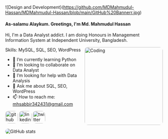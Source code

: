 ![Design and Development}(https://github.com/MDMahmudul-Hassan/MDMahmudul-Hassan/blob/main/GitHub%20Bannerr.jpg)

#### As-salamu Alaykum. Greetings, I'm Md. Mahmudul Hassan

Hi, I'm a Data Analyst addict. I am doing Honours in Management Information System at Independent University, Bangladesh.

<title>circle gif</title>
<style>
img{border-radius:10px;}
</style>
<body> <img align="right" alt="Coding" width="250" border-radius: 10pxsrc="https://github.com/MDMahmudul-Hassan/MDMahmudul-Hassan/blob/main/Data%20Analyst.gif"> </body>

Skills: MySQL, SQL, SEO, WordPress

- 🌱 I’m currently learning Python 
- 👯 I’m looking to collaborate on Data Analyst 
- 🤔 I’m looking for help with Data Analysis 
- 💬 Ask me about SQL, SEO, WordPress 
- 📫 How to reach me: mhsabbir342431@gmail.com 


[<img src='https://cdn.jsdelivr.net/npm/simple-icons@3.0.1/icons/github.svg' alt='github' height='40'>](https://github.com/mhsabbir57)  [<img src='https://cdn.jsdelivr.net/npm/simple-icons@3.0.1/icons/linkedin.svg' alt='linkedin' height='40'>](https://www.linkedin.com/in/mdmahmudull/)  [<img src='https://cdn.jsdelivr.net/npm/simple-icons@3.0.1/icons/twitter.svg' alt='twitter' height='40'>](https://twitter.com/@mhsabbir57)  

![GitHub stats](https://github-readme-stats.vercel.app/api?username=MDMahmudul-Hassan&show_icons=true)  

